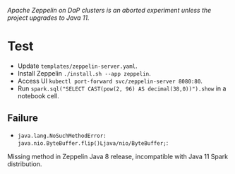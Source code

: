 _Apache Zeppelin on DaP clusters is an aborted experiment unless the project upgrades to Java 11._

# Test
- Update `templates/zeppelin-server.yaml`.
- Install Zeppelin `./install.sh --app zeppelin`.
- Access UI `kubectl port-forward svc/zeppelin-server 8080:80`.
- Run `spark.sql("SELECT CAST(pow(2, 96) AS decimal(38,0))").show` in a notebook cell.

## Failure
- `java.lang.NoSuchMethodError: java.nio.ByteBuffer.flip()Ljava/nio/ByteBuffer;`: 

Missing method in Zeppelin Java 8 release, incompatible with Java 11 Spark distribution.

